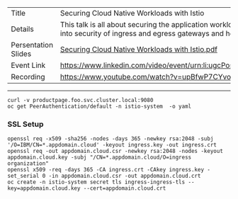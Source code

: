 |                        |                              |
| -----------------------|-----------------------------------------|
| Title                  |  Securing Cloud Native Workloads with Istio |
| Details                | This talk is all about securing the application workload using the Istio. Deep dive into security of ingress and egress gateways and helpful debugging tips. |
| Persentation Slides    | [Securing Cloud Native Workloads with Istio.pdf](https://slides.com/gufranmirza/deck/fullscreen)       |
| Event Link            | https://www.linkedin.com/video/event/urn:li:ugcPost:6862530583474634752/        |
| Recording              | https://www.youtube.com/watch?v=upBfwP7CYvo        |

---

```
curl -v productpage.foo.svc.cluster.local:9080
oc get PeerAuthentication/default -n istio-system  -o yaml
```

### SSL Setup
```
openssl req -x509 -sha256 -nodes -days 365 -newkey rsa:2048 -subj '/O=IBM/CN=*.appdomain.cloud' -keyout ingress.key -out ingress.crt
openssl req -out appdomain.cloud.csr -newkey rsa:2048 -nodes -keyout appdomain.cloud.key -subj "/CN=*.appdomain.cloud/O=ingress organization"
openssl x509 -req -days 365 -CA ingress.crt -CAkey ingress.key -set_serial 0 -in appdomain.cloud.csr -out appdomain.cloud.crt
oc create -n istio-system secret tls ingress-ingress-tls --key=appdomain.cloud.key --cert=appdomain.cloud.crt
```
